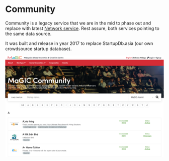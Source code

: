 # Community

Community is a legacy service that we are in the mid to phase out and replace with latest [Network service](network.md). Rest assure, both services pointing to the same data source. 

It was built and release in year 2017 to replace StartupDb.asia \(our own crowdsource startup database\).

![](../../.gitbook/assets/screenshot-2021-03-17-at-1.57.10-pm.png)

